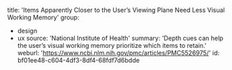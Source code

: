 title: 'Items Apparently Closer to the User’s Viewing Plane Need Less Visual Working Memory'
group:
  - design
  - ux
source: 'National Institute of Health'
summary: 'Depth cues can help the user’s visual working memory prioritize which items to retain.'
weburl: 'https://www.ncbi.nlm.nih.gov/pmc/articles/PMC5526975/'
id: bf01ee48-c604-4df3-8df4-68fdf7d6bdde

